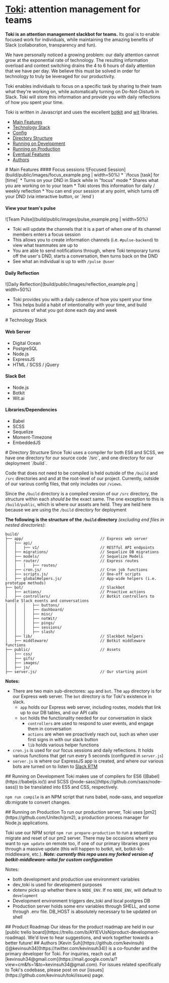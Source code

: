 # [Toki](https://tokibot.com): attention management for teams

**Toki is an attention management slackbot for teams.** Its goal is to enable focused work for individuals, while maintaining the amazing benefits of Slack (collaboration, transparency and fun).

We have personally noticed a growing problem: our daily attention cannot grow at the exponential rate of technology. The resulting information overload and context switching drains the 4 to 6 hours of daily attention that we have per day. We believe this must be solved in order for technology to truly be leveraged for our productivity.

Toki enables individuals to focus on a specific task by sharing to their team what they're working on, while automatically turning on Do-Not-Disturb in Slack. Toki will store this information and provide you with daily reflections of how you spent your time.

Toki is written in Javascript and uses the excellent [botkit](https://github.com/howdyai/botkit) and [wit](https://wit.ai) libraries.


- [Main Features](#main-features)
- [Technology Stack](#technology-stack)
- [Config](#config)
- [Directory Structure](#directory-structure)
- [Running on Development](#running-development)
- [Running on Production](#running-production)
- [Eventual Features](#eventual-features)
- [Authors](#authors)


<a name="main-features"/>
# Main Features
#### Focus sessions
![Focused Session](build/public/images/focus_example.png | width=50%)
  * `/focus [task] for [time]`
  * Turns on your DND in Slack while in "focus" mode
  * Shares what you are working on to your team
  * Toki stores this information for daily / weekly reflection
  * You can end your session at any point, which turns off your DND (via interactive button, or `/end`)

#### View your team's pulse
![Team Pulse](build/public/images/pulse_example.png | width=50%)
  * Toki will update the channels that it is a part of when one of its channel members enters a focus session
  * This allows you to create information channels (i.e. `#pulse-backend`) to view what teammates are up to
  * You are able to send notifications through, where Toki temporary turns off the user's DND, starts a conversation, then turns back on the DND
  * See what an individual is up to with `/pulse @user`

#### Daily Reflection
![Daily Reflection](build/public/images/reflection_example.png | width=50%)
  * Toki provides you with a daily cadence of how you spent your time
  * This helps build a habit of intentionality with your time, and build pictures of what you got done each day and week

<a name="technology-stack"/>
# Technology Stack

#### Web Server
* Digital Ocean
* PostgreSQL
* Node.js
* ExpressJS
* HTML / SCSS / jQuery

#### Slack Bot
* Node.js
* Botkit
* Wit.ai

#### Libraries/Dependencies
* Babel
* SCSS
* Sequelize
* Moment-Timezone
* EmbeddedJS

<a name="directory-structure">
# Directory Structure
Since Toki uses a compiler for both ES6 and SCSS, we have one directory for our source code `/src`, and one directory for our deployment `/build`.

Code that does not need to be compiled is held outside of the `/build` and `/src` directories and and at the root-level of our project. Currently, outside of our various config files, that only includes our `/views`.

Since the `/build` directory is a compiled version of our `/src` directory, the structure within each _should be_ the exact same. The one exception to this is `/build/public`, which is where our assets are held. They are held here because we are using the `/build` directory for deployment

**The following is the structure of the `/build` directory** _(excluding end files in nested directories)_:
```
build/
├── app/                                  // Express web server
│   ├── api/
│   │   ├── v1/                           // RESTful API endpoints
│   ├── migrations/                       // Sequelize DB migrations
│   ├── models/                           // Sequelize Models
│   ├── router/                           // Express routes
│   │   │   ├── routes/
│   ├── cron.js/                          // Cron job functions
│   ├── scripts.js/                       // One-off scripts
|   ├── globalHelpers.js/                 // App-wide helpers (i.e. prototype methods)
├── bot/                                  // Slackbot
│   ├── actions/                          // Proactive actions
│   ├── controllers/                      // Botkit controllers to handle Slack events and conversations
│   │   │   ├── buttons/
│   │   │   ├── dashboard/
│   │   │   ├── misc/
│   │   │   ├── notWit/
│   │   │   ├── pings/
│   │   │   ├── sessions/
│   │   │   ├── slash/
│   ├── lib/                              // Slackbot helpers
│   ├── middleware/                       // Botkit middleware functions
├── public/                               // Assets
│   ├── css/
│   ├── gifs/
│   ├── images/
│   ├── js/
├── server.js/                            // Our starting point
```

**Notes:**
* There are two main sub-directores: `app` and `bot`. The `app` directory is for our Express web server. The `bot` directory is for Toki's existence in slack.
  * `app` holds our Express web server, including routes, models that link up to our DB tables, and our API calls
  * `bot` holds the functionality needed for our conversation in slack
    * `controllers` are used to respond to user events, and engage them in conversation
    * `actions` are when we proactively reach out, such as when user first signs in with our slack button
    * `lib` holds various helper functions
* `cron.js` is used for our focus sessions and daily reflections. It holds various functions that get run every 5 seconds (configured in `server.js`)
* `server.js` is where our ExpressJS app is created, and where our various bots are turned on to listen to [Slack RTM](https://api.slack.com/rtm)


<a name="running-development"/>
## Running on Development
Toki makes use of compilers for ES6 ([Babel](https://babeljs.io/)) and SCSS ([node-sass](https://github.com/sass/node-sass)) to be translated into ES5 and CSS, respectively.

`npm run compile` is an NPM script that runs babel, node-sass, and sequelize db:migrate to convert changes.

<a name="running-production"/>
## Running on Production
To run our production server, Toki uses [pm2](https://github.com/Unitech/pm2), a production process manager for Node.js applications.

Toki use our NPM script `npm run prepare-production` to run a sequelize migrate and reset of our pm2 server. There may be occasions where you want to `npm update` on remote too, if one of our primary libraries goes through a massive update (this will happen to botkit, wit, botkit-kit-middleware, etc.).  **_Note: currently this repo uses my forked version of botkit-middleware-witai for custom configuration_**

Notes:
* both development and production use environment variables
* dev_toki is used for development purposes
* dotenv picks up whether there is `NODE_ENV`. If no `NODE_ENV`, will default to `development`
* Development environment triggers dev_toki and local postgres DB
* Production server holds some env variables through SHELL, and some through .env file. DB_HOST is absolutely necessary to be updated on shell

<a name="eventual-features"/>
## Product Roadmap
Our ideas for the product roadmap are held in our [public trello board](https://trello.com/b/AYIEVUsN/product-development-roadmap). We'd love to hear suggestions, and work together towards a better future!

<a name="authors"/>
## Authors
[Kevin Suh](https://github.com/kevinsuh) ([@kevinsuh34](https://twitter.com/kevinsuh34)) is a co-founder and the primary developer for Toki. For inquiries, reach out at [kevinsuh34@gmail.com](https://mail.google.com/a/?view=cm&fs=1&to=kevinsuh34@gmail.com). For issues related specifically to Toki's codebase, please post on our [issues](https://github.com/kevinsuh/toki/issues) page.



